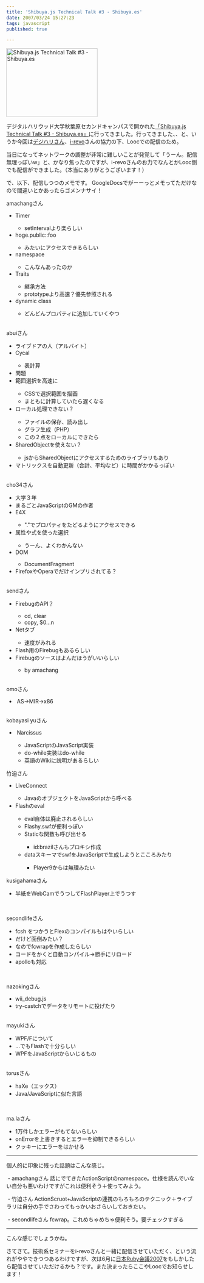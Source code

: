 ```yaml
---
title: 'Shibuya.js Technical Talk #3 - Shibuya.es'
date: 2007/03/24 15:27:23
tags: javascript
published: true

---
```


<a href="http://www.flickr.com/photos/katsuma/432148364/" title="Photo Sharing"><img src="http://farm1.static.flickr.com/177/432148364_b8cb2031b2_m.jpg" width="240" height="180" alt="Shibuya.js Technical Talk #3 - Shibuya.es" /></a>

デジタルハリウッド大学秋葉原セカンドキャンパスで開かれた<a href="http://shibuyajs.org/articles/2007/03/09/shibuya-js-technical-talk-3-shibuya-es">「Shibuya.js Technical Talk #3 - Shibuya.es」</a>に行ってきました。行ってきました、、と、いうか今回は<a href="http://www.dhw.ac.jp/index.html">デジハリさん</a>、<a href="http://stream.i-revo.jp/event/shibuya.es/">i-revo</a>さんの協力の下、Loocでの配信のため。

当日になってネットワークの調整が非常に難しいことが発覚して「うーん。配信無理っぽいw」と、かなり焦ったのですが、i-revoさんのお力でなんとかLooc側でも配信ができました。（本当にありがとうございます！）

で、以下、配信しつつのメモです。
GoogleDocsでがーーっとメモってただけなので間違いとかあったらゴメンナサイ！



<p>
  amachangさん
</p>
<ul>
  <li>
    Timer
  </li>
  <ul>
    <li>
      setIntervalより楽らしい
    </li>
  </ul>
  <li>
    hoge.public::foo
  </li>
  <ul>
    <li>
      みたいにアクセスできるらしい
    </li>
  </ul>
  <li>
    namespace
  </li>
  <ul>
    <li>
      こんなんあったのか
    </li>
  </ul>
  <li>
    Traits
  </li>
  <ul>
    <li>
      継承方法
    </li>
    <li>
      prototypeより高速？優先参照される
    </li>
  </ul>
  <li>
    dynamic class
  </li>
  <ul>
    <li>
      どんどんプロパティに追加していくやつ
    </li>
  </ul>
</ul>
<p>
  <br/>
  abuiさん
</p>
<ul>
  <li>
    ライブドアの人（アルバイト）
  </li>
  <li>
    Cycal
  </li>
  <ul>
    <li>
      表計算
    </li>
  </ul>
  <li>
    問題
  </li>
  <li>
    範囲選択を高速に
  </li>
  <ul>
    <li>
      CSSで選択範囲を描画
    </li>
    <li>
      まともに計算していたら遅くなる
    </li>
  </ul>
  <li>
    ローカル処理できない？
  </li>
  <ul>
    <li>
      ファイルの保存、読み出し
    </li>
    <li>
      グラフ生成（PHP）
    </li>
    <li>
      この２点をローカルにできたら
    </li>
  </ul>
  <li>
    SharedObjectを使えない？
  </li>
  <ul>
    <li>
      jsからSharedObjectにアクセスするためのライブラリもあり
    </li>
  </ul>
  <li>
    マトリックスを自動更新（合計、平均など）に時間がかかるっぽい
  </li>
</ul>
<p>
  <br/>
  cho34さん
</p>
<ul>
  <li>
    大学３年
  </li>
  <li>
    まるごとJavaScriptのGMの作者
  </li>
  <li>
    E4X
  </li>
  <ul>
    <li>
      "."でプロパティをたどるようにアクセスできる
    </li>
  </ul>
  <li>
    属性や式を使った選択
  </li>
  <ul>
    <li>
      うーん、よくわかんない
    </li>
  </ul>
  <li>
    DOM
  </li>
  <ul>
    <li>
      DocumentFragment
    </li>
  </ul>
  <li>
    FirefoxやOperaでだけインプリされてる？
  </li>
</ul>
<p>
  <br/>
  sendさん
</p>
<ul>
  <li>
      FirebugのAPI？  </li>
  <ul>
    <li>
        cd, clear
    </li>
    <li>
        copy, $0...n
    </li>
  </ul>
  <li>
      Netタブ
  </li>
  <ul>
    <li>
        速度がみれる
    </li>
  </ul>
  <li>
      Flash用のFirebugもあるらしい
  </li>
  <li>
      Firebugのソースはよんだほうがいいらしい
  </li>
  <ul>
    <li>
        by amachang
    </li>
  </ul>
</ul>
<p>
  <br/>
  omoさん
</p>
<ul>
  <li>
      &nbsp;AS-&gt;MIR-&gt;x86<br/>
  </li>
</ul>
<p>
  <br/>
  kobayasi yuさん
</p>
<ul>
  <li>
      &nbsp;Narcissus
  </li>
  <ul>
    <li>
        JavaScriptのJavaScript実装
    </li>
    <li>
        do-while実装はdo-while
    </li>
    <li>
        英語のWikiに説明があるらしい<br/>
    </li>
  </ul>
</ul>
<p>
  竹迫さん
</p>
<ul>
  <li>
      LiveConnect
  </li>
  <ul>
    <li>
        JavaのオブジェクトをJavaScriptから呼べる
    </li>
  </ul>
  <li>
      Flashのeval
  </li>
  <ul>
    <li>
        eval自体は廃止されるらしい
    </li>
    <li>
        Flashy.swfが便利っぽい
    </li>
    <li>
      Staticな関数も呼び出せる
    </li>
    <ul>
      <li>
          id:brazilさんもプロキシ作成
      </li>
    </ul>
    <li>
dataスキーマでswfをJavaScriptで生成しようとこころみたり
    </li>
    <ul>
      <li>
Player9からは無理みたい
      </li>
    </ul>
  </ul>
</ul>
<p>
  kusigahamaさん
</p>
<ul>
  <li>
半紙をWebCamでうつしてFlashPlayer上でうつす
  </li>
</ul>
<p>
  &nbsp;
</p>
<p>
  secondlifeさん
</p>
<ul>
  <li>
fcsh をつかうとFlexのコンパイルもはやいらしい
  </li>
  <li>
だけど面倒みたい？
  </li>
  <li>
なのでfcwrapを作成したらしい
  </li>
  <li>
コードをかくと自動コンパイル→勝手にリロード
  </li>
  <li>
 apolloも対応
  </li>
</ul>
<br />
<p>
  nazokingさん
</p>
<ul>
  <li>
wii_debug.js
  </li>
  <li>
try-castchでデータをリモートに投げたり
  </li>
</ul>
<p>
  <br/>
  mayukiさん
</p>
<ul>
  <li>
WPF/Fについて
  </li>
  <li>
...でもFlashで十分らしい
  </li>
  <li>
WPFをJavaScriptからいじるもの
  </li>
</ul>
<p>
  <br/>
  torusさん
</p>
<ul>
  <li>
haXe（エックス）
  </li>
  <li>
Java/JavaScriptに似た言語
  </li>
</ul>
  <br/>
<p>
  ma.laさん
</p>
<ul>
  <li>
1万件しかエラーがもてないらしい
  </li>
  <li>
onErrorを上書きするとエラーを抑制できるらしい
  </li>
  <li>
クッキーにエラーをはかせる
  </li>
</ul>

---

個人的に印象に残った話題はこんな感じ。

・amachangさん
話にでてきたActionScriptのnamespace。仕様を読んでいない自分も悪いわけですがこれは便利そう＋使ってみよう。

・竹迫さん
ActionScruot+JavaScriptの連携のもろもろのテクニック＋ライブラリは自分の手でさわってもっかいおさらいしておきたい。

・secondlifeさん
fcwrap。これめちゃめちゃ便利そう。要チェックすぎる

---

こんな感じでしょうかね。

さてさて。技術系セミナーをi-revoさんと一緒に配信させていただく、という流れがややできつつあるわけですが、次は6月に<a href="http://jp.rubyist.net/RubyKaigi2007/">日本Ruby会議2007</a>をもしかしたら配信させていただけるかも？です。また決まったらここやLoocでお知らせします！
